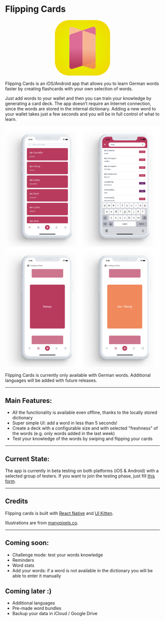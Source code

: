 # Flipping Cards

<p align="center">
    <img src="img/icon.png" width="180">
</p>


Flipping Cards is an iOS/Android app that allows you to learn German words faster by creating flashcards with your own selection of words.

Just add words to your wallet and then you can train your knowledge by generating a card deck.
The app doesn’t require an Internet connection, since the words are stored in the internal dictionary. Adding a new word to your wallet takes just a few seconds and you will be in full control of what to learn.


![Screenshots A](screenshots/app_screens_A.png)
![Screenshots B](screenshots/app_screens_B.png)


Flipping Cards is currently only available with German words. Additional languages will be added with future releases.

---

## Main Features:
- All the functionality is available even offline, thanks to the locally stored dictionary
- Super simple UI: add a word in less than 5 seconds!
- Create a deck with a configurable size and with selected "freshness" of the words (e.g. only words added in the last week)
- Test your knowledge of the words by swiping and flipping your cards

---

## Current State:
The app is currently in beta testing on both platforms (iOS & Android) with a selected group of testers. If you want to join the testing phase, just fill [this form](https://antoniocosentino1.typeform.com/to/fRXYTkS9).


---

## Credits
Flipping cards is built with [React Native](https://reactnative.dev/) and [UI Kitten](https://akveo.github.io/react-native-ui-kitten/).

Illustrations are from [manypixels.co](https://manypixels.co).

---

## Coming soon:
- Challenge mode: test your words knowledge
- Reminders
- Word stats
- Add your words: if a word is not available in the dictionary you will be able to enter it manually

## Coming later :)
- Additional languages
- Pre-made word bundles
- Backup your data in iCloud / Google Drive
